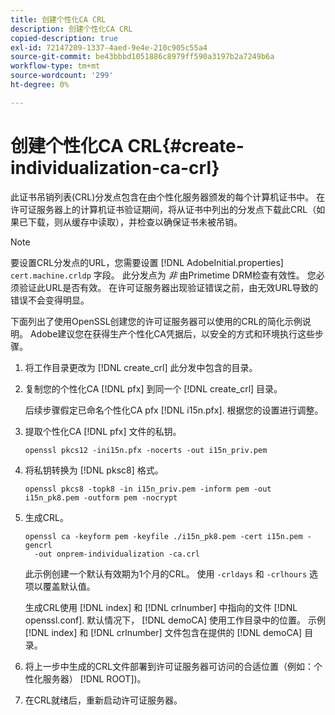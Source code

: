 ```yaml
---
title: 创建个性化CA CRL
description: 创建个性化CA CRL
copied-description: true
exl-id: 72147209-1337-4aed-9e4e-210c905c55a4
source-git-commit: be43bbbd1051886c8979ff590a3197b2a7249b6a
workflow-type: tm+mt
source-wordcount: '299'
ht-degree: 0%

---
```


# 创建个性化CA CRL{#create-individualization-ca-crl}

此证书吊销列表(CRL)分发点包含在由个性化服务器颁发的每个计算机证书中。 在许可证服务器上的计算机证书验证期间，将从证书中列出的分发点下载此CRL（如果已下载，则从缓存中读取），并检查以确保证书未被吊销。

>[!NOTE]
>
>要设置CRL分发点的URL，您需要设置 [!DNL AdobeInitial.properties] `cert.machine.crldp` 字段。 此分发点为 *非* 由Primetime DRM检查有效性。 您必须验证此URL是否有效。 在许可证服务器出现验证错误之前，由无效URL导致的错误不会变得明显。

下面列出了使用OpenSSL创建您的许可证服务器可以使用的CRL的简化示例说明。 Adobe建议您在获得生产个性化CA凭据后，以安全的方式和环境执行这些步骤。

1. 将工作目录更改为 [!DNL create_crl] 此分发中包含的目录。
1. 复制您的个性化CA [!DNL pfx] 到同一个 [!DNL create_crl] 目录。

   后续步骤假定已命名个性化CA pfx [!DNL i15n.pfx]. 根据您的设置进行调整。
1. 提取个性化CA [!DNL pfx] 文件的私钥。

   ```
   openssl pkcs12 -ini15n.pfx -nocerts -out i15n_priv.pem
   ```

1. 将私钥转换为 [!DNL pksc8] 格式。

   ```
   openssl pkcs8 -topk8 -in i15n_priv.pem -inform pem -out i15n_pk8.pem -outform pem -nocrypt
   ```

1. 生成CRL。

   ```
   openssl ca -keyform pem -keyfile ./i15n_pk8.pem -cert i15n.pem -gencrl  
     -out onprem-individualization -ca.crl
   ```

   此示例创建一个默认有效期为1个月的CRL。 使用 `-crldays` 和 `-crlhours` 选项以覆盖默认值。

   生成CRL使用 [!DNL index] 和 [!DNL crlnumber] 中指向的文件 [!DNL openssl.conf]. 默认情况下， [!DNL demoCA] 使用工作目录中的位置。 示例 [!DNL index] 和 [!DNL crlnumber] 文件包含在提供的 [!DNL demoCA] 目录。

1. 将上一步中生成的CRL文件部署到许可证服务器可访问的合适位置（例如：个性化服务器） [!DNL ROOT])。
1. 在CRL就绪后，重新启动许可证服务器。
